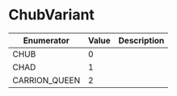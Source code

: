 # ChubVariant

| Enumerator     | Value | Description |
| -------------- | ----- | ----------- |
| CHUB           | 0     |             |
| CHAD           | 1     |             |
| CARRION\_QUEEN | 2     |             |
